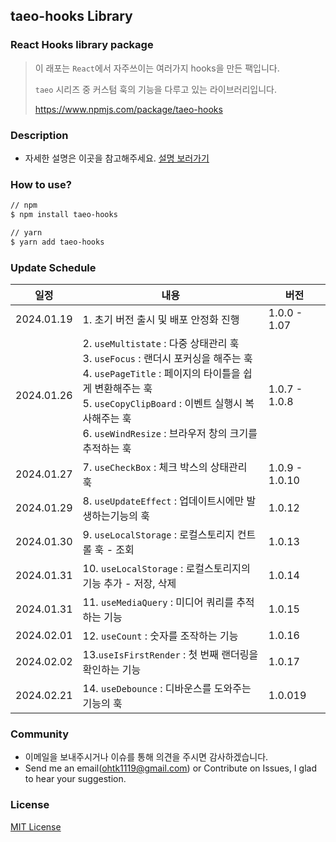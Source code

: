 ## taeo-hooks Library

### React Hooks library package

> 이 래포는 `React`에서 자주쓰이는 여러가지 hooks을 만든 팩입니다.
>
> `taeo` 시리즈 중 커스텀 훅의 기능을 다루고 있는 라이브러리입니다.
>
> https://www.npmjs.com/package/taeo-hooks

### Description

- 자세한 설명은 이곳을 참고해주세요. [설명 보러가기](https://taeo.gitbook.io/taeo/taeo-hooks)

### How to use?

```bash
// npm
$ npm install taeo-hooks

// yarn
$ yarn add taeo-hooks
```

### Update Schedule

| 일정       | 내용                                                                                                                                                                                                                                                                   | 버전           |
| ---------- | ---------------------------------------------------------------------------------------------------------------------------------------------------------------------------------------------------------------------------------------------------------------------- | -------------- |
| 2024.01.19 | 1. 초기 버전 출시 및 배포 안정화 진행                                                                                                                                                                                                                                  | 1.0.0 - 1.07   |
| 2024.01.26 | 2. `useMultistate` : 다중 상태관리 훅<br />3. `useFocus` : 랜더시 포커싱을 해주는 훅<br />4. `usePageTitle` : 페이지의 타이틀을 쉽게 변환해주는 훅<br />5. `useCopyClipBoard` : 이벤트 실행시 복사해주는 훅<br />6. `useWindResize` : 브라우저 창의 크기를 추적하는 훅 | 1.0.7 - 1.0.8  |
| 2024.01.27 | 7. `useCheckBox` : 체크 박스의 상태관리 훅                                                                                                                                                                                                                             | 1.0.9 - 1.0.10 |
| 2024.01.29 | 8. `useUpdateEffect` : 업데이트시에만 발생하는기능의 훅                                                                                                                                                                                                                | 1.0.12         |
| 2024.01.30 | 9. `useLocalStorage` : 로컬스토리지 컨트롤 훅 - 조회                                                                                                                                                                                                                   | 1.0.13         |
| 2024.01.31 | 10. `useLocalStorage` : 로컬스토리지의 기능 추가 - 저장, 삭제                                                                                                                                                                                                          | 1.0.14         |
| 2024.01.31 | 11. `useMediaQuery` : 미디어 쿼리를 추적하는 기능                                                                                                                                                                                                                      | 1.0.15         |
| 2024.02.01 | 12. `useCount` : 숫자를 조작하는 기능                                                                                                                                                                                                                                  | 1.0.16         |
| 2024.02.02 | 13.`useIsFirstRender` : 첫 번째 랜더링을 확인하는 기능                                                                                                                                                                                                                 | 1.0.17         |
| 2024.02.21 | 14. `useDebounce` : 디바운스를 도와주는 기능의 훅                                                                                                                                                                                                                      | 1.0.019        |

### Community

- 이메일을 보내주시거나 이슈를 통해 의견을 주시면 감사하겠습니다.
- Send me an email(ohtk1119@gmail.com) or Contribute on Issues, I glad to hear your suggestion.

### License

[MIT License](https://rmm5t.mit-license.org/)
